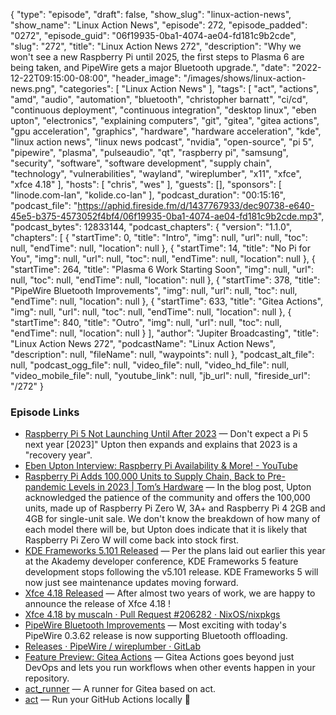 {
  "type": "episode",
  "draft": false,
  "show_slug": "linux-action-news",
  "show_name": "Linux Action News",
  "episode": 272,
  "episode_padded": "0272",
  "episode_guid": "06f19935-0ba1-4074-ae04-fd181c9b2cde",
  "slug": "272",
  "title": "Linux Action News 272",
  "description": "Why we won't see a new Raspberry Pi until 2025, the first steps to Plasma 6 are being taken, and PipeWire gets a major Bluetooth upgrade.",
  "date": "2022-12-22T09:15:00-08:00",
  "header_image": "/images/shows/linux-action-news.png",
  "categories": [
    "Linux Action News"
  ],
  "tags": [
    "act",
    "actions",
    "amd",
    "audio",
    "automation",
    "bluetooth",
    "christopher barnatt",
    "ci/cd",
    "continuous deployment",
    "continuous integration",
    "desktop linux",
    "eben upton",
    "electronics",
    "explaining computers",
    "git",
    "gitea",
    "gitea actions",
    "gpu acceleration",
    "graphics",
    "hardware",
    "hardware acceleration",
    "kde",
    "linux action news",
    "linux news podcast",
    "nvidia",
    "open-source",
    "pi 5",
    "pipewire",
    "plasma",
    "pulseaudio",
    "qt",
    "raspberry pi",
    "samsung",
    "security",
    "software",
    "software development",
    "supply chain",
    "technology",
    "vulnerabilities",
    "wayland",
    "wireplumber",
    "x11",
    "xfce",
    "xfce 4.18"
  ],
  "hosts": [
    "chris",
    "wes"
  ],
  "guests": [],
  "sponsors": [
    "linode.com-lan",
    "kolide.co-lan"
  ],
  "podcast_duration": "00:15:16",
  "podcast_file": "https://aphid.fireside.fm/d/1437767933/dec90738-e640-45e5-b375-4573052f4bf4/06f19935-0ba1-4074-ae04-fd181c9b2cde.mp3",
  "podcast_bytes": 12833144,
  "podcast_chapters": {
    "version": "1.1.0",
    "chapters": [
      {
        "startTime": 0,
        "title": "Intro",
        "img": null,
        "url": null,
        "toc": null,
        "endTime": null,
        "location": null
      },
      {
        "startTime": 14,
        "title": "No Pi for You",
        "img": null,
        "url": null,
        "toc": null,
        "endTime": null,
        "location": null
      },
      {
        "startTime": 264,
        "title": "Plasma 6 Work Starting Soon",
        "img": null,
        "url": null,
        "toc": null,
        "endTime": null,
        "location": null
      },
      {
        "startTime": 378,
        "title": "PipeWire Bluetooth Improvements",
        "img": null,
        "url": null,
        "toc": null,
        "endTime": null,
        "location": null
      },
      {
        "startTime": 633,
        "title": "Gitea Actions",
        "img": null,
        "url": null,
        "toc": null,
        "endTime": null,
        "location": null
      },
      {
        "startTime": 840,
        "title": "Outro",
        "img": null,
        "url": null,
        "toc": null,
        "endTime": null,
        "location": null
      }
    ],
    "author": "Jupiter Broadcasting",
    "title": "Linux Action News 272",
    "podcastName": "Linux Action News",
    "description": null,
    "fileName": null,
    "waypoints": null
  },
  "podcast_alt_file": null,
  "podcast_ogg_file": null,
  "video_file": null,
  "video_hd_file": null,
  "video_mobile_file": null,
  "youtube_link": null,
  "jb_url": null,
  "fireside_url": "/272"
}


### Episode Links

  * [Raspberry Pi 5 Not Launching Until After 2023](https://www.tomshardware.com/news/raspberry-pi-5-after-2023 "Raspberry Pi 5 Not Launching Until After 2023") — Don't expect a Pi 5 next year [2023]" Upton then expands and explains that 2023 is a "recovery year". 
  * [Eben Upton Interview: Raspberry Pi Availability & More! - YouTube](https://www.youtube.com/watch?v=P9vna9jao9I "Eben Upton Interview: Raspberry Pi Availability & More! - YouTube")
  * [Raspberry Pi Adds 100,000 Units to Supply Chain, Back to Pre-pandemic Levels in 2023 | Tom’s Hardware](https://www.tomshardware.com/news/raspberry-pi-adds-100000-units-to-supply-chain-back-to-pre-pandemic-levels-in-2023 "Raspberry Pi Adds 100,000 Units to Supply Chain, Back to Pre-pandemic Levels in 2023 | Tom’s Hardware") — In the blog post, Upton acknowledged the patience of the community and offers the 100,000 units, made up of Raspberry Pi Zero W, 3A+ and Raspberry Pi 4 2GB and 4GB for single-unit sale. We don't know the breakdown of how many of each model there will be, but Upton does indicate that it is likely that Raspberry Pi Zero W will come back into stock first. 
  * [KDE Frameworks 5.101 Released](https://www.phoronix.com/news/KDE-Frameworks-6-Branch-Point "KDE Frameworks 5.101 Released") — Per the plans laid out earlier this year at the Akademy developer conference, KDE Frameworks 5 feature development stops following the v5.101 release. KDE Frameworks 5 will now just see maintenance updates moving forward. 
  * [Xfce 4.18 Released](https://alexxcons.github.io/blogpost_8.html "Xfce 4.18 Released") — After almost two years of work, we are happy to announce the release of Xfce 4.18 !
  * [Xfce 4.18 by muscaln · Pull Request #206282 · NixOS/nixpkgs](https://github.com/NixOS/nixpkgs/pull/206282 "Xfce 4.18 by muscaln · Pull Request #206282 · NixOS/nixpkgs")
  * [PipeWire Bluetooth Improvements](https://www.phoronix.com/news/PipeWire-0.3.62 "PipeWire Bluetooth Improvements") — Most exciting with today's PipeWire 0.3.62 release is now supporting Bluetooth offloading. 
  * [Releases · PipeWire / wireplumber · GitLab](https://gitlab.freedesktop.org/pipewire/wireplumber/-/releases "Releases · PipeWire / wireplumber · GitLab")
  * [Feature Preview: Gitea Actions](https://blog.gitea.io/2022/12/feature-preview-gitea-actions/ "Feature Preview: Gitea Actions") — Gitea Actions goes beyond just DevOps and lets you run workflows when other events happen in your repository. 
  * [act_runner](https://gitea.com/gitea/act_runner "act_runner") — A runner for Gitea based on act.
  * [act](https://github.com/nektos/act "act") — Run your GitHub Actions locally 🚀


